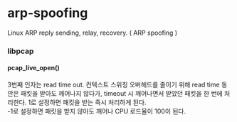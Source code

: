 # arp-spoofing
Linux ARP reply sending, relay, recovery. ( ARP spoofing )

### libpcap
#### pcap_live_open()
3번째 인자는 read time out. 
컨텍스트 스위칭 오버헤드를 줄이기 위해 read time 동안은 패킷을 받아도 깨어나지 않다가, 
timeout 시 깨어나면서 받았던 패킷을 한 번에 처리한다. 
1로 설정하면 패킷을 받는 즉시 처리하게 된다.  
-1로 설정하면 패킷을 받지 않아도 깨어나 CPU 로드율이 100이 된다. 
